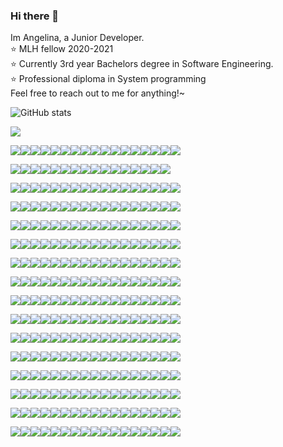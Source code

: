 ### Hi there 👋
Im Angelina, a Junior Developer.  
:star: MLH fellow 2020-2021  
:star: Currently 3rd year Bachelors degree in Software Engineering.  
:star: Professional diploma in System programming  
Feel free to reach out to me for anything!~

![GitHub stats](https://github-readme-stats.vercel.app/api?username=angelinag&show_icons=true&count_private=true&theme=synthwave)

![](https://profile-counter.glitch.me/angelinag/count.svg)

![](https://img.shields.io/badge/%20-%20-brightgreen?style=flat-square&logo=angular&logoColor=brightgreen)![](https://img.shields.io/badge/%20-%20-brightgreen?style=flat-square&logo=angular&logoColor=brightgreen)![](https://img.shields.io/badge/%20-%20-brightgreen?style=flat-square&logo=angular&logoColor=brightgreen)![](https://img.shields.io/badge/%20-%20-brightgreen?style=flat-square&logo=angular&logoColor=brightgreen)![](https://img.shields.io/badge/%20-%20-brightgreen?style=flat-square&logo=angular&logoColor=brightgreen)![](https://img.shields.io/badge/%20-%20-brightgreen?style=flat-square&logo=angular&logoColor=brightgreen)![](https://img.shields.io/badge/%20-%20-brightgreen?style=flat-square&logo=angular&logoColor=brightgreen)![](https://img.shields.io/badge/%20-%20-brightgreen?style=flat-square&logo=angular&logoColor=brightgreen)![](https://img.shields.io/badge/%20-%20-brightgreen?style=flat-square&logo=angular&logoColor=brightgreen)![](https://img.shields.io/badge/%20-%20-brightgreen?style=flat-square&logo=angular&logoColor=brightgreen)![](https://img.shields.io/badge/%20-%20-brightgreen?style=flat-square&logo=angular&logoColor=brightgreen)![](https://img.shields.io/badge/%20-%20-brightgreen?style=flat-square&logo=angular&logoColor=brightgreen)![](https://img.shields.io/badge/%20-%20-brightgreen?style=flat-square&logo=angular&logoColor=brightgreen)![](https://img.shields.io/badge/%20-%20-brightgreen?style=flat-square&logo=angular&logoColor=brightgreen)![](https://img.shields.io/badge/%20-%20-brightgreen?style=flat-square&logo=angular&logoColor=brightgreen)![](https://img.shields.io/badge/%20-%20-brightgreen?style=flat-square&logo=angular&logoColor=brightgreen)![](https://img.shields.io/badge/%20-%20-brightgreen?style=flat-square&logo=angular&logoColor=brightgreen)

![](https://img.shields.io/badge/%20-%20-brightgreen?style=flat-square&logo=angular&logoColor=brightgreen)![](https://img.shields.io/badge/%20-%20-lightgrey?style=flat-square&logo=angular&logoColor=lightgrey)![](https://img.shields.io/badge/%20-%20-lightgrey?style=flat-square&logo=angular&logoColor=lightgrey)![](https://img.shields.io/badge/%20-%20-brightgreen?style=flat-square&logo=angular&logoColor=brightgreen)![](https://img.shields.io/badge/%20-%20-brightgreen?style=flat-square&logo=angular&logoColor=brightgreen)![](https://img.shields.io/badge/%20-%20-lightgrey?style=flat-square&logo=angular&logoColor=lightgrey)![](https://img.shields.io/badge/%20-%20-lightgrey?style=flat-square&logo=angular&logoColor=lightgrey)![](https://img.shields.io/badge/%20-%20-lightgrey?style=flat-square&logo=angular&logoColor=lightgrey)![](https://img.shields.io/badge/%20-%20-brightgreen?style=flat-square&logo=angular&logoColor=brightgreen)![](https://img.shields.io/badge/%20-%20-lightgrey?style=flat-square&logo=angular&logoColor=lightgrey)![](https://img.shields.io/badge/%20-%20-lightgrey?style=flat-square&logo=angular&logoColor=lightgrey)![](https://img.shields.io/badge/%20-%20-lightgrey?style=flat-square&logo=angular&logoColor=lightgrey)[](https://img.shields.io/badge/%20-%20-brightgreen?style=flat-square&logo=angular&logoColor=brightgreen)![](https://img.shields.io/badge/%20-%20-lightgrey?style=flat-square&logo=angular&logoColor=lightgrey)![](https://img.shields.io/badge/%20-%20-lightgrey?style=flat-square&logo=angular&logoColor=lightgrey)![](https://img.shields.io/badge/%20-%20-lightgrey?style=flat-square&logo=angular&logoColor=lightgrey)![](https://img.shields.io/badge/%20-%20-brightgreen?style=flat-square&logo=angular&logoColor=brightgreen)

![](https://img.shields.io/badge/%20-%20-lightgrey?style=flat-square&logo=angular&logoColor=lightgrey)![](https://img.shields.io/badge/%20-%20-brightgreen?style=flat-square&logo=angular&logoColor=brightgreen)![](https://img.shields.io/badge/%20-%20-lightgrey?style=flat-square&logo=angular&logoColor=lightgrey)![](https://img.shields.io/badge/%20-%20-brightgreen?style=flat-square&logo=angular&logoColor=brightgreen)![](https://img.shields.io/badge/%20-%20-brightgreen?style=flat-square&logo=angular&logoColor=brightgreen)![](https://img.shields.io/badge/%20-%20-lightgrey?style=flat-square&logo=angular&logoColor=lightgrey)![](https://img.shields.io/badge/%20-%20-brightgreen?style=flat-square&logo=angular&logoColor=brightgreen)![](https://img.shields.io/badge/%20-%20-lightgrey?style=flat-square&logo=angular&logoColor=lightgrey)![](https://img.shields.io/badge/%20-%20-brightgreen?style=flat-square&logo=angular&logoColor=brightgreen)![](https://img.shields.io/badge/%20-%20-lightgrey?style=flat-square&logo=angular&logoColor=lightgrey)![](https://img.shields.io/badge/%20-%20-brightgreen?style=flat-square&logo=angular&logoColor=brightgreen)![](https://img.shields.io/badge/%20-%20-lightgrey?style=flat-square&logo=angular&logoColor=lightgrey)![](https://img.shields.io/badge/%20-%20-brightgreen?style=flat-square&logo=angular&logoColor=brightgreen)![](https://img.shields.io/badge/%20-%20-lightgrey?style=flat-square&logo=angular&logoColor=lightgrey)![](https://img.shields.io/badge/%20-%20-brightgreen?style=flat-square&logo=angular&logoColor=brightgreen)![](https://img.shields.io/badge/%20-%20-lightgrey?style=flat-square&logo=angular&logoColor=lightgrey)![](https://img.shields.io/badge/%20-%20-brightgreen?style=flat-square&logo=angular&logoColor=brightgreen)


![](https://img.shields.io/badge/%20-%20-lightgrey?style=flat-square&logo=angular&logoColor=lightgrey)![](https://img.shields.io/badge/%20-%20-brightgreen?style=flat-square&logo=angular&logoColor=brightgreen)![](https://img.shields.io/badge/%20-%20-lightgrey?style=flat-square&logo=angular&logoColor=lightgrey)![](https://img.shields.io/badge/%20-%20-brightgreen?style=flat-square&logo=angular&logoColor=brightgreen)![](https://img.shields.io/badge/%20-%20-brightgreen?style=flat-square&logo=angular&logoColor=brightgreen)![](https://img.shields.io/badge/%20-%20-lightgrey?style=flat-square&logo=angular&logoColor=lightgrey)![](https://img.shields.io/badge/%20-%20-brightgreen?style=flat-square&logo=angular&logoColor=brightgreen)![](https://img.shields.io/badge/%20-%20-lightgrey?style=flat-square&logo=angular&logoColor=lightgrey)![](https://img.shields.io/badge/%20-%20-brightgreen?style=flat-square&logo=angular&logoColor=brightgreen)![](https://img.shields.io/badge/%20-%20-lightgrey?style=flat-square&logo=angular&logoColor=lightgrey)![](https://img.shields.io/badge/%20-%20-brightgreen?style=flat-square&logo=angular&logoColor=brightgreen)![](https://img.shields.io/badge/%20-%20-lightgrey?style=flat-square&logo=angular&logoColor=lightgrey)![](https://img.shields.io/badge/%20-%20-brightgreen?style=flat-square&logo=angular&logoColor=brightgreen)![](https://img.shields.io/badge/%20-%20-lightgrey?style=flat-square&logo=angular&logoColor=lightgrey)![](https://img.shields.io/badge/%20-%20-lightgrey?style=flat-square&logo=angular&logoColor=lightgrey)![](https://img.shields.io/badge/%20-%20-lightgrey?style=flat-square&logo=angular&logoColor=lightgrey)![](https://img.shields.io/badge/%20-%20-brightgreen?style=flat-square&logo=angular&logoColor=brightgreen)


![](https://img.shields.io/badge/%20-%20-lightgrey?style=flat-square&logo=angular&logoColor=lightgrey)![](https://img.shields.io/badge/%20-%20-brightgreen?style=flat-square&logo=angular&logoColor=brightgreen)![](https://img.shields.io/badge/%20-%20-lightgrey?style=flat-square&logo=angular&logoColor=lightgrey)![](https://img.shields.io/badge/%20-%20-brightgreen?style=flat-square&logo=angular&logoColor=brightgreen)![](https://img.shields.io/badge/%20-%20-brightgreen?style=flat-square&logo=angular&logoColor=brightgreen)![](https://img.shields.io/badge/%20-%20-lightgrey?style=flat-square&logo=angular&logoColor=lightgrey)![](https://img.shields.io/badge/%20-%20-brightgreen?style=flat-square&logo=angular&logoColor=brightgreen)![](https://img.shields.io/badge/%20-%20-lightgrey?style=flat-square&logo=angular&logoColor=lightgrey)![](https://img.shields.io/badge/%20-%20-brightgreen?style=flat-square&logo=angular&logoColor=brightgreen)![](https://img.shields.io/badge/%20-%20-lightgrey?style=flat-square&logo=angular&logoColor=lightgrey)![](https://img.shields.io/badge/%20-%20-lightgrey?style=flat-square&logo=angular&logoColor=lightgrey)![](https://img.shields.io/badge/%20-%20-lightgrey?style=flat-square&logo=angular&logoColor=lightgrey)![](https://img.shields.io/badge/%20-%20-brightgreen?style=flat-square&logo=angular&logoColor=brightgreen)![](https://img.shields.io/badge/%20-%20-lightgrey?style=flat-square&logo=angular&logoColor=lightgrey)![](https://img.shields.io/badge/%20-%20-brightgreen?style=flat-square&logo=angular&logoColor=brightgreen)![](https://img.shields.io/badge/%20-%20-brightgreen?style=flat-square&logo=angular&logoColor=brightgreen)![](https://img.shields.io/badge/%20-%20-brightgreen?style=flat-square&logo=angular&logoColor=brightgreen)


![](https://img.shields.io/badge/%20-%20-brightgreen?style=flat-square&logo=angular&logoColor=brightgreen)![](https://img.shields.io/badge/%20-%20-lightgrey?style=flat-square&logo=angular&logoColor=lightgrey)![](https://img.shields.io/badge/%20-%20-lightgrey?style=flat-square&logo=angular&logoColor=lightgrey)![](https://img.shields.io/badge/%20-%20-lightgrey?style=flat-square&logo=angular&logoColor=lightgrey)![](https://img.shields.io/badge/%20-%20-brightgreen?style=flat-square&logo=angular&logoColor=brightgreen)![](https://img.shields.io/badge/%20-%20-lightgrey?style=flat-square&logo=angular&logoColor=lightgrey)![](https://img.shields.io/badge/%20-%20-brightgreen?style=flat-square&logo=angular&logoColor=brightgreen)![](https://img.shields.io/badge/%20-%20-lightgrey?style=flat-square&logo=angular&logoColor=lightgrey)![](https://img.shields.io/badge/%20-%20-brightgreen?style=flat-square&logo=angular&logoColor=brightgreen)![](https://img.shields.io/badge/%20-%20-brightgreen?style=flat-square&logo=angular&logoColor=brightgreen)![](https://img.shields.io/badge/%20-%20-brightgreen?style=flat-square&logo=angular&logoColor=brightgreen)![](https://img.shields.io/badge/%20-%20-lightgrey?style=flat-square&logo=angular&logoColor=lightgrey)![](https://img.shields.io/badge/%20-%20-brightgreen?style=flat-square&logo=angular&logoColor=brightgreen)![](https://img.shields.io/badge/%20-%20-lightgrey?style=flat-square&logo=angular&logoColor=lightgrey)![](https://img.shields.io/badge/%20-%20-lightgrey?style=flat-square&logo=angular&logoColor=lightgrey)![](https://img.shields.io/badge/%20-%20-lightgrey?style=flat-square&logo=angular&logoColor=lightgrey)![](https://img.shields.io/badge/%20-%20-brightgreen?style=flat-square&logo=angular&logoColor=brightgreen)

![](https://img.shields.io/badge/%20-%20-brightgreen?style=flat-square&logo=angular&logoColor=brightgreen)![](https://img.shields.io/badge/%20-%20-brightgreen?style=flat-square&logo=angular&logoColor=brightgreen)![](https://img.shields.io/badge/%20-%20-brightgreen?style=flat-square&logo=angular&logoColor=brightgreen)![](https://img.shields.io/badge/%20-%20-brightgreen?style=flat-square&logo=angular&logoColor=brightgreen)![](https://img.shields.io/badge/%20-%20-brightgreen?style=flat-square&logo=angular&logoColor=brightgreen)![](https://img.shields.io/badge/%20-%20-brightgreen?style=flat-square&logo=angular&logoColor=brightgreen)![](https://img.shields.io/badge/%20-%20-brightgreen?style=flat-square&logo=angular&logoColor=brightgreen)![](https://img.shields.io/badge/%20-%20-brightgreen?style=flat-square&logo=angular&logoColor=brightgreen)![](https://img.shields.io/badge/%20-%20-brightgreen?style=flat-square&logo=angular&logoColor=brightgreen)![](https://img.shields.io/badge/%20-%20-lightgrey?style=flat-square&logo=angular&logoColor=lightgrey)![](https://img.shields.io/badge/%20-%20-brightgreen?style=flat-square&logo=angular&logoColor=brightgreen)![](https://img.shields.io/badge/%20-%20-lightgrey?style=flat-square&logo=angular&logoColor=lightgrey)![](https://img.shields.io/badge/%20-%20-brightgreen?style=flat-square&logo=angular&logoColor=brightgreen)![](https://img.shields.io/badge/%20-%20-brightgreen?style=flat-square&logo=angular&logoColor=brightgreen)![](https://img.shields.io/badge/%20-%20-brightgreen?style=flat-square&logo=angular&logoColor=brightgreen)![](https://img.shields.io/badge/%20-%20-brightgreen?style=flat-square&logo=angular&logoColor=brightgreen)![](https://img.shields.io/badge/%20-%20-brightgreen?style=flat-square&logo=angular&logoColor=brightgreen)

![](https://img.shields.io/badge/%20-%20-brightgreen?style=flat-square&logo=angular&logoColor=brightgreen)![](https://img.shields.io/badge/%20-%20-brightgreen?style=flat-square&logo=angular&logoColor=brightgreen)![](https://img.shields.io/badge/%20-%20-brightgreen?style=flat-square&logo=angular&logoColor=brightgreen)![](https://img.shields.io/badge/%20-%20-brightgreen?style=flat-square&logo=angular&logoColor=brightgreen)![](https://img.shields.io/badge/%20-%20-brightgreen?style=flat-square&logo=angular&logoColor=brightgreen)![](https://img.shields.io/badge/%20-%20-brightgreen?style=flat-square&logo=angular&logoColor=brightgreen)![](https://img.shields.io/badge/%20-%20-brightgreen?style=flat-square&logo=angular&logoColor=brightgreen)![](https://img.shields.io/badge/%20-%20-brightgreen?style=flat-square&logo=angular&logoColor=brightgreen)![](https://img.shields.io/badge/%20-%20-brightgreen?style=flat-square&logo=angular&logoColor=brightgreen)![](https://img.shields.io/badge/%20-%20-lightgrey?style=flat-square&logo=angular&logoColor=lightgrey)![](https://img.shields.io/badge/%20-%20-lightgrey?style=flat-square&logo=angular&logoColor=lightgrey)![](https://img.shields.io/badge/%20-%20-lightgrey?style=flat-square&logo=angular&logoColor=lightgrey)![](https://img.shields.io/badge/%20-%20-brightgreen?style=flat-square&logo=angular&logoColor=brightgreen)![](https://img.shields.io/badge/%20-%20-brightgreen?style=flat-square&logo=angular&logoColor=brightgreen)![](https://img.shields.io/badge/%20-%20-brightgreen?style=flat-square&logo=angular&logoColor=brightgreen)![](https://img.shields.io/badge/%20-%20-brightgreen?style=flat-square&logo=angular&logoColor=brightgreen)![](https://img.shields.io/badge/%20-%20-brightgreen?style=flat-square&logo=angular&logoColor=brightgreen)

![](https://img.shields.io/badge/%20-%20-lightgrey?style=flat-square&logo=angular&logoColor=lightgrey)![](https://img.shields.io/badge/%20-%20-brightgreen?style=flat-square&logo=angular&logoColor=brightgreen)![](https://img.shields.io/badge/%20-%20-lightgrey?style=flat-square&logo=angular&logoColor=lightgrey)![](https://img.shields.io/badge/%20-%20-brightgreen?style=flat-square&logo=angular&logoColor=brightgreen)![](https://img.shields.io/badge/%20-%20-brightgreen?style=flat-square&logo=angular&logoColor=brightgreen)![](https://img.shields.io/badge/%20-%20-brightgreen?style=flat-square&logo=angular&logoColor=brightgreen)![](https://img.shields.io/badge/%20-%20-brightgreen?style=flat-square&logo=angular&logoColor=brightgreen)![](https://img.shields.io/badge/%20-%20-brightgreen?style=flat-square&logo=angular&logoColor=brightgreen)![](https://img.shields.io/badge/%20-%20-brightgreen?style=flat-square&logo=angular&logoColor=brightgreen)![](https://img.shields.io/badge/%20-%20-brightgreen?style=flat-square&logo=angular&logoColor=brightgreen)![](https://img.shields.io/badge/%20-%20-brightgreen?style=flat-square&logo=angular&logoColor=brightgreen)![](https://img.shields.io/badge/%20-%20-brightgreen?style=flat-square&logo=angular&logoColor=brightgreen)![](https://img.shields.io/badge/%20-%20-brightgreen?style=flat-square&logo=angular&logoColor=brightgreen)![](https://img.shields.io/badge/%20-%20-brightgreen?style=flat-square&logo=angular&logoColor=brightgreen)![](https://img.shields.io/badge/%20-%20-brightgreen?style=flat-square&logo=angular&logoColor=brightgreen)![](https://img.shields.io/badge/%20-%20-brightgreen?style=flat-square&logo=angular&logoColor=brightgreen)![](https://img.shields.io/badge/%20-%20-brightgreen?style=flat-square&logo=angular&logoColor=brightgreen)<!-- newline -->

![](https://img.shields.io/badge/%20-%20-lightgrey?style=flat-square&logo=angular&logoColor=lightgrey)![](https://img.shields.io/badge/%20-%20-brightgreen?style=flat-square&logo=angular&logoColor=brightgreen)![](https://img.shields.io/badge/%20-%20-brightgreen?style=flat-square&logo=angular&logoColor=brightgreen)![](https://img.shields.io/badge/%20-%20-brightgreen?style=flat-square&logo=angular&logoColor=brightgreen)![](https://img.shields.io/badge/%20-%20-lightgrey?style=flat-square&logo=angular&logoColor=lightgrey)![](https://img.shields.io/badge/%20-%20-lightgrey?style=flat-square&logo=angular&logoColor=lightgrey)![](https://img.shields.io/badge/%20-%20-lightgrey?style=flat-square&logo=angular&logoColor=lightgrey)![](https://img.shields.io/badge/%20-%20-brightgreen?style=flat-square&logo=angular&logoColor=brightgreen)![](https://img.shields.io/badge/%20-%20-brightgreen?style=flat-square&logo=angular&logoColor=brightgreen)![](https://img.shields.io/badge/%20-%20-lightgrey?style=flat-square&logo=angular&logoColor=lightgrey)![](https://img.shields.io/badge/%20-%20-lightgrey?style=flat-square&logo=angular&logoColor=lightgrey)![](https://img.shields.io/badge/%20-%20-brightgreen?style=flat-square&logo=angular&logoColor=brightgreen)![](https://img.shields.io/badge/%20-%20-brightgreen?style=flat-square&logo=angular&logoColor=brightgreen)![](https://img.shields.io/badge/%20-%20-lightgrey?style=flat-square&logo=angular&logoColor=lightgrey)![](https://img.shields.io/badge/%20-%20-lightgrey?style=flat-square&logo=angular&logoColor=lightgrey)![](https://img.shields.io/badge/%20-%20-lightgrey?style=flat-square&logo=angular&logoColor=lightgrey)![](https://img.shields.io/badge/%20-%20-brightgreen?style=flat-square&logo=angular&logoColor=brightgreen)<!-- newline -->

![](https://img.shields.io/badge/%20-%20-lightgrey?style=flat-square&logo=angular&logoColor=lightgrey)![](https://img.shields.io/badge/%20-%20-brightgreen?style=flat-square&logo=angular&logoColor=brightgreen)![](https://img.shields.io/badge/%20-%20-lightgrey?style=flat-square&logo=angular&logoColor=lightgrey)![](https://img.shields.io/badge/%20-%20-brightgreen?style=flat-square&logo=angular&logoColor=brightgreen)![](https://img.shields.io/badge/%20-%20-lightgrey?style=flat-square&logo=angular&logoColor=lightgrey)![](https://img.shields.io/badge/%20-%20-brightgreen?style=flat-square&logo=angular&logoColor=brightgreen)![](https://img.shields.io/badge/%20-%20-lightgrey?style=flat-square&logo=angular&logoColor=lightgrey)![](https://img.shields.io/badge/%20-%20-brightgreen?style=flat-square&logo=angular&logoColor=brightgreen)![](https://img.shields.io/badge/%20-%20-lightgrey?style=flat-square&logo=angular&logoColor=lightgrey)![](https://img.shields.io/badge/%20-%20-brightgreen?style=flat-square&logo=angular&logoColor=brightgreen)![](https://img.shields.io/badge/%20-%20-lightgrey?style=flat-square&logo=angular&logoColor=lightgrey)![](https://img.shields.io/badge/%20-%20-brightgreen?style=flat-square&logo=angular&logoColor=brightgreen)![](https://img.shields.io/badge/%20-%20-brightgreen?style=flat-square&logo=angular&logoColor=brightgreen)![](https://img.shields.io/badge/%20-%20-lightgrey?style=flat-square&logo=angular&logoColor=lightgrey)![](https://img.shields.io/badge/%20-%20-brightgreen?style=flat-square&logo=angular&logoColor=brightgreen)![](https://img.shields.io/badge/%20-%20-lightgrey?style=flat-square&logo=angular&logoColor=lightgrey)![](https://img.shields.io/badge/%20-%20-brightgreen?style=flat-square&logo=angular&logoColor=brightgreen)<!-- newline -->

![](https://img.shields.io/badge/%20-%20-lightgrey?style=flat-square&logo=angular&logoColor=lightgrey)![](https://img.shields.io/badge/%20-%20-brightgreen?style=flat-square&logo=angular&logoColor=brightgreen)![](https://img.shields.io/badge/%20-%20-lightgrey?style=flat-square&logo=angular&logoColor=lightgrey)![](https://img.shields.io/badge/%20-%20-brightgreen?style=flat-square&logo=angular&logoColor=brightgreen)![](https://img.shields.io/badge/%20-%20-lightgrey?style=flat-square&logo=angular&logoColor=lightgrey)![](https://img.shields.io/badge/%20-%20-brightgreen?style=flat-square&logo=angular&logoColor=brightgreen)![](https://img.shields.io/badge/%20-%20-lightgrey?style=flat-square&logo=angular&logoColor=lightgrey)![](https://img.shields.io/badge/%20-%20-brightgreen?style=flat-square&logo=angular&logoColor=brightgreen)![](https://img.shields.io/badge/%20-%20-lightgrey?style=flat-square&logo=angular&logoColor=lightgrey)![](https://img.shields.io/badge/%20-%20-brightgreen?style=flat-square&logo=angular&logoColor=brightgreen)![](https://img.shields.io/badge/%20-%20-lightgrey?style=flat-square&logo=angular&logoColor=lightgrey)![](https://img.shields.io/badge/%20-%20-brightgreen?style=flat-square&logo=angular&logoColor=brightgreen)![](https://img.shields.io/badge/%20-%20-brightgreen?style=flat-square&logo=angular&logoColor=brightgreen)![](https://img.shields.io/badge/%20-%20-lightgrey?style=flat-square&logo=angular&logoColor=lightgrey)![](https://img.shields.io/badge/%20-%20-brightgreen?style=flat-square&logo=angular&logoColor=brightgreen)![](https://img.shields.io/badge/%20-%20-lightgrey?style=flat-square&logo=angular&logoColor=lightgrey)![](https://img.shields.io/badge/%20-%20-brightgreen?style=flat-square&logo=angular&logoColor=brightgreen)<!-- newline -->

![](https://img.shields.io/badge/%20-%20-lightgrey?style=flat-square&logo=angular&logoColor=lightgrey)![](https://img.shields.io/badge/%20-%20-brightgreen?style=flat-square&logo=angular&logoColor=brightgreen)![](https://img.shields.io/badge/%20-%20-lightgrey?style=flat-square&logo=angular&logoColor=lightgrey)![](https://img.shields.io/badge/%20-%20-brightgreen?style=flat-square&logo=angular&logoColor=brightgreen)![](https://img.shields.io/badge/%20-%20-lightgrey?style=flat-square&logo=angular&logoColor=lightgrey)![](https://img.shields.io/badge/%20-%20-brightgreen?style=flat-square&logo=angular&logoColor=brightgreen)![](https://img.shields.io/badge/%20-%20-lightgrey?style=flat-square&logo=angular&logoColor=lightgrey)![](https://img.shields.io/badge/%20-%20-brightgreen?style=flat-square&logo=angular&logoColor=brightgreen)![](https://img.shields.io/badge/%20-%20-lightgrey?style=flat-square&logo=angular&logoColor=lightgrey)![](https://img.shields.io/badge/%20-%20-brightgreen?style=flat-square&logo=angular&logoColor=brightgreen)![](https://img.shields.io/badge/%20-%20-lightgrey?style=flat-square&logo=angular&logoColor=lightgrey)![](https://img.shields.io/badge/%20-%20-brightgreen?style=flat-square&logo=angular&logoColor=brightgreen)![](https://img.shields.io/badge/%20-%20-brightgreen?style=flat-square&logo=angular&logoColor=brightgreen)![](https://img.shields.io/badge/%20-%20-lightgrey?style=flat-square&logo=angular&logoColor=lightgrey)![](https://img.shields.io/badge/%20-%20-lightgrey?style=flat-square&logo=angular&logoColor=lightgrey)![](https://img.shields.io/badge/%20-%20-lightgrey?style=flat-square&logo=angular&logoColor=lightgrey)![](https://img.shields.io/badge/%20-%20-brightgreen?style=flat-square&logo=angular&logoColor=brightgreen)<!-- newline -->

![](https://img.shields.io/badge/%20-%20-lightgrey?style=flat-square&logo=angular&logoColor=lightgrey)![](https://img.shields.io/badge/%20-%20-brightgreen?style=flat-square&logo=angular&logoColor=brightgreen)![](https://img.shields.io/badge/%20-%20-lightgrey?style=flat-square&logo=angular&logoColor=lightgrey)![](https://img.shields.io/badge/%20-%20-brightgreen?style=flat-square&logo=angular&logoColor=brightgreen)![](https://img.shields.io/badge/%20-%20-lightgrey?style=flat-square&logo=angular&logoColor=lightgrey)![](https://img.shields.io/badge/%20-%20-brightgreen?style=flat-square&logo=angular&logoColor=brightgreen)![](https://img.shields.io/badge/%20-%20-lightgrey?style=flat-square&logo=angular&logoColor=lightgrey)![](https://img.shields.io/badge/%20-%20-brightgreen?style=flat-square&logo=angular&logoColor=brightgreen)![](https://img.shields.io/badge/%20-%20-brightgreen?style=flat-square&logo=angular&logoColor=brightgreen)![](https://img.shields.io/badge/%20-%20-lightgrey?style=flat-square&logo=angular&logoColor=lightgrey)![](https://img.shields.io/badge/%20-%20-brightgreen?style=flat-square&logo=angular&logoColor=brightgreen)![](https://img.shields.io/badge/%20-%20-lightgrey?style=flat-square&logo=angular&logoColor=lightgrey)![](https://img.shields.io/badge/%20-%20-brightgreen?style=flat-square&logo=angular&logoColor=brightgreen)![](https://img.shields.io/badge/%20-%20-brightgreen?style=flat-square&logo=angular&logoColor=brightgreen)![](https://img.shields.io/badge/%20-%20-brightgreen?style=flat-square&logo=angular&logoColor=brightgreen)![](https://img.shields.io/badge/%20-%20-lightgrey?style=flat-square&logo=angular&logoColor=lightgrey)![](https://img.shields.io/badge/%20-%20-brightgreen?style=flat-square&logo=angular&logoColor=brightgreen)<!-- newline -->

![](https://img.shields.io/badge/%20-%20-brightgreen?style=flat-square&logo=angular&logoColor=brightgreen)![](https://img.shields.io/badge/%20-%20-brightgreen?style=flat-square&logo=angular&logoColor=brightgreen)![](https://img.shields.io/badge/%20-%20-brightgreen?style=flat-square&logo=angular&logoColor=brightgreen)![](https://img.shields.io/badge/%20-%20-brightgreen?style=flat-square&logo=angular&logoColor=brightgreen)![](https://img.shields.io/badge/%20-%20-brightgreen?style=flat-square&logo=angular&logoColor=brightgreen)![](https://img.shields.io/badge/%20-%20-brightgreen?style=flat-square&logo=angular&logoColor=brightgreen)![](https://img.shields.io/badge/%20-%20-brightgreen?style=flat-square&logo=angular&logoColor=brightgreen)![](https://img.shields.io/badge/%20-%20-brightgreen?style=flat-square&logo=angular&logoColor=brightgreen)![](https://img.shields.io/badge/%20-%20-brightgreen?style=flat-square&logo=angular&logoColor=brightgreen)![](https://img.shields.io/badge/%20-%20-brightgreen?style=flat-square&logo=angular&logoColor=brightgreen)![](https://img.shields.io/badge/%20-%20-brightgreen?style=flat-square&logo=angular&logoColor=brightgreen)![](https://img.shields.io/badge/%20-%20-brightgreen?style=flat-square&logo=angular&logoColor=brightgreen)![](https://img.shields.io/badge/%20-%20-brightgreen?style=flat-square&logo=angular&logoColor=brightgreen)![](https://img.shields.io/badge/%20-%20-lightgrey?style=flat-square&logo=angular&logoColor=lightgrey)![](https://img.shields.io/badge/%20-%20-brightgreen?style=flat-square&logo=angular&logoColor=brightgreen)![](https://img.shields.io/badge/%20-%20-lightgrey?style=flat-square&logo=angular&logoColor=lightgrey)![](https://img.shields.io/badge/%20-%20-brightgreen?style=flat-square&logo=angular&logoColor=brightgreen)<!-- newline -->

![](https://img.shields.io/badge/%20-%20-brightgreen?style=flat-square&logo=angular&logoColor=brightgreen)![](https://img.shields.io/badge/%20-%20-brightgreen?style=flat-square&logo=angular&logoColor=brightgreen)![](https://img.shields.io/badge/%20-%20-brightgreen?style=flat-square&logo=angular&logoColor=brightgreen)![](https://img.shields.io/badge/%20-%20-brightgreen?style=flat-square&logo=angular&logoColor=brightgreen)![](https://img.shields.io/badge/%20-%20-brightgreen?style=flat-square&logo=angular&logoColor=brightgreen)![](https://img.shields.io/badge/%20-%20-brightgreen?style=flat-square&logo=angular&logoColor=brightgreen)![](https://img.shields.io/badge/%20-%20-brightgreen?style=flat-square&logo=angular&logoColor=brightgreen)![](https://img.shields.io/badge/%20-%20-brightgreen?style=flat-square&logo=angular&logoColor=brightgreen)![](https://img.shields.io/badge/%20-%20-brightgreen?style=flat-square&logo=angular&logoColor=brightgreen)![](https://img.shields.io/badge/%20-%20-brightgreen?style=flat-square&logo=angular&logoColor=brightgreen)![](https://img.shields.io/badge/%20-%20-brightgreen?style=flat-square&logo=angular&logoColor=brightgreen)![](https://img.shields.io/badge/%20-%20-brightgreen?style=flat-square&logo=angular&logoColor=brightgreen)![](https://img.shields.io/badge/%20-%20-brightgreen?style=flat-square&logo=angular&logoColor=brightgreen)![](https://img.shields.io/badge/%20-%20-lightgrey?style=flat-square&logo=angular&logoColor=lightgrey)![](https://img.shields.io/badge/%20-%20-lightgrey?style=flat-square&logo=angular&logoColor=lightgrey)![](https://img.shields.io/badge/%20-%20-lightgrey?style=flat-square&logo=angular&logoColor=lightgrey)![](https://img.shields.io/badge/%20-%20-brightgreen?style=flat-square&logo=angular&logoColor=brightgreen)<!-- newline -->

<!--
**angelinag/angelinag** is a ✨ _special_ ✨ repository because its `README.md` (this file) appears on your GitHub profile.

Here are some ideas to get you started:

- 🔭 I’m currently working on ...
- 🌱 I’m currently learning ...
- 👯 I’m looking to collaborate on ...
- 🤔 I’m looking for help with ...
- 💬 Ask me about ...
- 📫 How to reach me: ...
- 😄 Pronouns: ...
- ⚡ Fun fact: ...
-->
